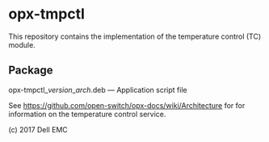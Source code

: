 # opx-tmpctl
This repository contains the implementation of the temperature control (TC) module.
  
## Package
opx-tmpctl\_*version*\_*arch*.deb — Application script file  
  
See https://github.com/open-switch/opx-docs/wiki/Architecture for for information on the temperature control service.  
  
(c) 2017 Dell EMC
